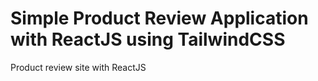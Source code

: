 # Simple Product Review Application with ReactJS using TailwindCSS
Product review site with ReactJS

